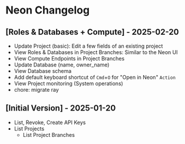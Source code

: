 # Neon Changelog

## [Roles & Databases + Compute] - 2025-02-20

- Update Project (basic): Edit a few fields of an existing project
- View Roles & Databases in Project Branches: Similar to the Neon UI
- View Compute Endpoints in Project Branches
- Update Database (name, owner_name)
- View Database schema
- Add default keyboard shortcut of `Cmd`+`O` for "Open in Neon" `Action`
- View Project monitoring (System operations)
- chore: migrate ray

## [Initial Version] - 2025-01-20

- List, Revoke, Create API Keys
- List Projects
    - List Project Branches